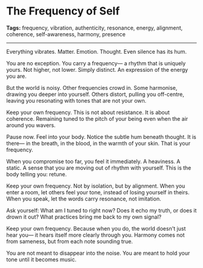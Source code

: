 # The Frequency of Self

**Tags:** frequency, vibration, authenticity, resonance, energy, alignment, coherence, self-awareness, harmony, presence

---

Everything vibrates.
Matter.
Emotion.
Thought.
Even silence has its hum.

You are no exception.
You carry a frequency—
a rhythm that is uniquely yours.
Not higher, not lower.
Simply distinct.
An expression of the energy you are.

But the world is noisy.
Other frequencies crowd in.
Some harmonise,
drawing you deeper into yourself.
Others distort,
pulling you off-centre,
leaving you resonating with tones
that are not your own.

Keep your own frequency.
This is not about resistance.
It is about coherence.
Remaining tuned to the pitch of your being
even when the air around you wavers.

Pause now.
Feel into your body.
Notice the subtle hum beneath thought.
It is there—
in the breath,
in the blood,
in the warmth of your skin.
That is your frequency.

When you compromise too far,
you feel it immediately.
A heaviness.
A static.
A sense that you are moving
out of rhythm with yourself.
This is the body telling you:
retune.

Keep your own frequency.
Not by isolation,
but by alignment.
When you enter a room,
let others feel your tone,
instead of losing yourself in theirs.
When you speak,
let the words carry resonance,
not imitation.

Ask yourself:
What am I tuned to right now?
Does it echo my truth,
or does it drown it out?
What practices bring me back
to my own signal?

Keep your own frequency.
Because when you do,
the world doesn't just hear you—
it hears itself more clearly through you.
Harmony comes not from sameness,
but from each note sounding true.

You are not meant to disappear
into the noise.
You are meant to hold your tone
until it becomes music.

